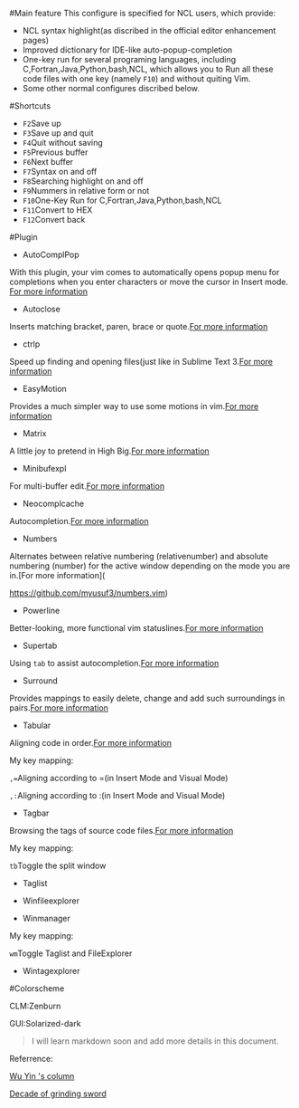#Main feature
This configure is specified for NCL users, which provide:
- NCL syntax highlight(as discribed in the official editor enhancement pages)
- Improved dictionary for IDE-like auto-popup-completion
- One-key run for several programing languages, including C,Fortran,Java,Python,bash,NCL, which allows you to Run all these code files with one key (namely `F10`) and without quiting Vim.
- Some other normal configures discribed below.

#Shortcuts
- `F2`Save up
- `F3`Save up and quit
- `F4`Quit without saving
- `F5`Previous buffer
- `F6`Next buffer
- `F7`Syntax on and off
- `F8`Searching highlight on and off
- `F9`Nummers in relative form or not
- `F10`One-Key Run for C,Fortran,Java,Python,bash,NCL
- `F11`Convert to HEX
- `F12`Convert back

#Plugin
- AutoComplPop


With this plugin, your vim comes to automatically opens popup menu for completions when you enter characters or move the cursor in Insert mode. [For more information](https://github.com/vim-scripts/AutoComplPop)


- Autoclose


Inserts matching bracket, paren, brace or quote.[For more information](https://github.com/vim-scripts/AutoClose)


- ctrlp


Speed up finding and opening files(just like in Sublime Text 3.[For more information](https://github.com/vim-scripts/ctrlp.vim)


- EasyMotion


Provides a much simpler way to use some motions in vim.[For more information](https://github.com/Lokaltog/vim-easymotion)


- Matrix


A little joy to pretend in High Big.[For more information](https://github.com/vim-scripts/matrix.vim)


- Minibufexpl


For multi-buffer edit.[For more information](https://github.com/fholgado/minibufexpl.vim)


- Neocomplcache


Autocompletion.[For more information](https://github.com/Shougo/neocomplcache.vim)


- Numbers


Alternates between relative numbering (relativenumber) and absolute numbering (number) for the active window depending on the mode you are in.[For more information](

https://github.com/myusuf3/numbers.vim)


- Powerline


Better-looking, more functional vim statuslines.[For more information](https://github.com/Lokaltog/vim-powerline)


- Supertab


Using `tab` to assist autocompletion.[For more information](https://github.com/ervandew/supertab)


- Surround


Provides mappings to easily delete, change and add such surroundings in pairs.[For more information](https://github.com/tpope/vim-surround)


- Tabular


Aligning code in order.[For more information](https://github.com/godlygeek/tabular)


My key mapping:


`,=`Aligning according to =(in Insert Mode and Visual Mode)


`,:`Aligning according to :(in Insert Mode and Visual Mode)


- Tagbar


Browsing the tags of source code files.[For more information](https://github.com/majutsushi/tagbar)


My key mapping:


`tb`Toggle the split window


- Taglist


- Winfileexplorer


- Winmanager

My key mapping:

`wm`Toggle Taglist and FileExplorer

- Wintagexplorer

#Colorscheme

CLM:Zenburn

GUI:Solarized-dark


> I will learn markdown soon and add more details in this document.


Referrence:

[Wu Yin 's column](http://blog.csdn.net/wooin/article/details/1858917)

[Decade of grinding sword](http://blog.csdn.net/erazy0/article/details/5448850)
